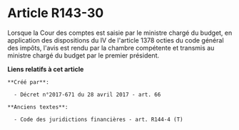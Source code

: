 # Article R143-30

Lorsque la Cour des comptes est saisie par le ministre chargé du budget, en application des dispositions du IV de l'article
1378 octies du code général des impôts, l'avis est rendu par la chambre compétente et transmis au ministre chargé du budget
par le premier président.

**Liens relatifs à cet article**

	**Créé par**:

	  - Décret n°2017-671 du 28 avril 2017 - art. 66

	**Anciens textes**:

	  - Code des juridictions financières - art. R144-4 (T)
